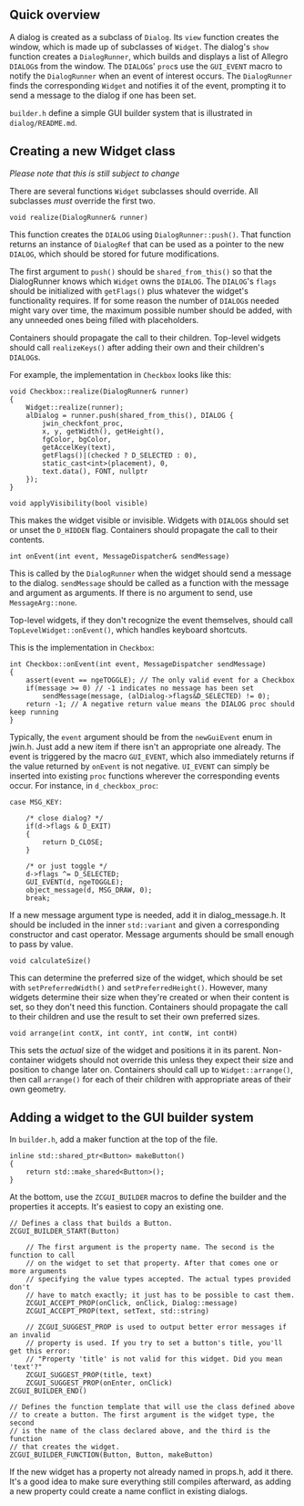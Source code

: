 ## Quick overview

A dialog is created as a subclass of `Dialog`. Its `view` function creates the window, which is made up of subclasses of `Widget`. The dialog's `show` function creates a `DialogRunner`, which builds and displays a list of Allegro `DIALOG`s from the window. The `DIALOG`s' `proc`s use the `GUI_EVENT` macro to notify the `DialogRunner` when an event of interest occurs. The `DialogRunner` finds the corresponding `Widget` and notifies it of the event, prompting it to send a message to the dialog if one has been set.

`builder.h` define a simple GUI builder system that is illustrated in `dialog/README.md`.

## Creating a new Widget class

*Please note that this is still subject to change*

There are several functions `Widget` subclasses should override. All subclasses *must* override the first two.

```
void realize(DialogRunner& runner)
```
This function creates the `DIALOG` using `DialogRunner::push()`. That function returns an instance of `DialogRef` that can be used as a pointer to the new `DIALOG`, which should be stored for future modifications.

The first argument to `push()` should be `shared_from_this()` so that the DialogRunner knows which `Widget` owns the `DIALOG`. The `DIALOG`'s `flags` should be initialized with `getFlags()` plus whatever the widget's functionality requires. If for some reason the number of `DIALOG`s needed might vary over time, the maximum possible number should be added, with any unneeded ones being filled with placeholders.

Containers should propagate the call to their children. Top-level widgets should call `realizeKeys()` after adding their own and their children's `DIALOG`s.


For example, the implementation in `Checkbox` looks like this:
```
void Checkbox::realize(DialogRunner& runner)
{
	Widget::realize(runner);
	alDialog = runner.push(shared_from_this(), DIALOG {
		jwin_checkfont_proc,
		x, y, getWidth(), getHeight(),
		fgColor, bgColor,
		getAccelKey(text),
		getFlags()|(checked ? D_SELECTED : 0),
		static_cast<int>(placement), 0,
		text.data(), FONT, nullptr
	});
}
```

```
void applyVisibility(bool visible)
```
This makes the widget visible or invisible. Widgets with `DIALOG`s should set or unset the `D_HIDDEN` flag. Containers should propagate the call to their contents.

```
int onEvent(int event, MessageDispatcher& sendMessage)
```
This is called by the `DialogRunner` when the widget should send a message to the dialog. `sendMessage` should be called as a function with the message and argument as arguments. If there is no argument to send, use `MessageArg::none`.

Top-level widgets, if they don't recognize the event themselves, should call `TopLevelWidget::onEvent()`, which handles keyboard shortcuts.

This is the implementation in `Checkbox`:
```
int Checkbox::onEvent(int event, MessageDispatcher sendMessage)
{
	assert(event == ngeTOGGLE); // The only valid event for a Checkbox
	if(message >= 0) // -1 indicates no message has been set
		sendMessage(message, (alDialog->flags&D_SELECTED) != 0);
	return -1; // A negative return value means the DIALOG proc should keep running
}
```
Typically, the `event` argument should be from the `newGuiEvent` enum in jwin.h. Just add a new item if there isn't an appropriate one already. The event is triggered by the macro `GUI_EVENT`, which also immediately returns if the value returned by `onEvent` is not negative. `UI_EVENT` can simply be inserted into existing `proc` functions wherever the corresponding events occur. For instance, in `d_checkbox_proc`:
```
case MSG_KEY:

    /* close dialog? */
    if(d->flags & D_EXIT)
    {
        return D_CLOSE;
    }

    /* or just toggle */
    d->flags ^= D_SELECTED;
    GUI_EVENT(d, ngeTOGGLE);
    object_message(d, MSG_DRAW, 0);
    break;
```
If a new message argument type is needed, add it in dialog_message.h. It should be included in the inner `std::variant` and given a corresponding constructor and cast operator. Message arguments should be small enough to pass by value.

```
void calculateSize()
```
This can determine the preferred size of the widget, which should be set with `setPreferredWidth()` and `setPreferredHeight()`. However, many widgets determine their size when they're created or when their content is set, so they don't need this function. Containers should propagate the call to their children and use the result to set their own preferred sizes.

```
void arrange(int contX, int contY, int contW, int contH)
```
This sets the *actual* size of the widget and positions it in its parent. Non-container widgets should not override this unless they expect their size and position to change later on. Containers should call up to `Widget::arrange()`, then call `arrange()` for each of their children with appropriate areas of their own geometry.

## Adding a widget to the GUI builder system

In `builder.h`, add a maker function at the top of the file.
```
inline std::shared_ptr<Button> makeButton()
{
	return std::make_shared<Button>();
}
```
At the bottom, use the `ZCGUI_BUILDER` macros to define the builder and the properties it accepts. It's easiest to copy an existing one.
```
// Defines a class that builds a Button.
ZCGUI_BUILDER_START(Button)

	// The first argument is the property name. The second is the function to call
	// on the widget to set that property. After that comes one or more arguments
	// specifying the value types accepted. The actual types provided don't
	// have to match exactly; it just has to be possible to cast them.
	ZCGUI_ACCEPT_PROP(onClick, onClick, Dialog::message)
	ZCGUI_ACCEPT_PROP(text, setText, std::string)

	// ZCGUI_SUGGEST_PROP is used to output better error messages if an invalid
	// property is used. If you try to set a button's title, you'll get this error:
	// "Property 'title' is not valid for this widget. Did you mean 'text'?"
	ZCGUI_SUGGEST_PROP(title, text)
	ZCGUI_SUGGEST_PROP(onEnter, onClick)
ZCGUI_BUILDER_END()

// Defines the function template that will use the class defined above
// to create a button. The first argument is the widget type, the second
// is the name of the class declared above, and the third is the function
// that creates the widget.
ZCGUI_BUILDER_FUNCTION(Button, Button, makeButton)
```
If the new widget has a property not already named in props.h, add it there. It's a good idea to make sure everything still compiles afterward, as adding a new property could create a name conflict in existing dialogs.
